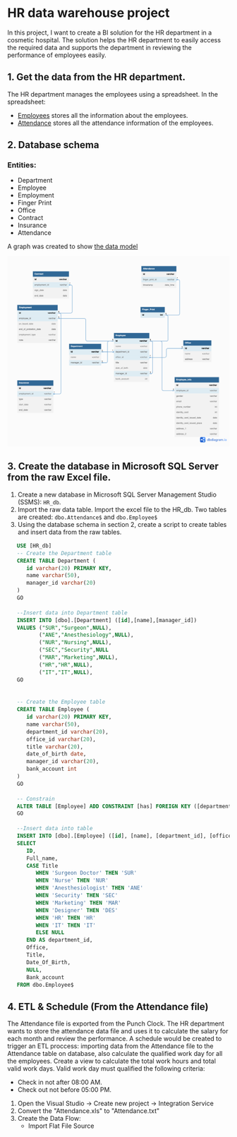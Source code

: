 # HR data warehouse project
In this project, I want to create a BI solution for the HR department in a cosmetic hospital. The solution helps the HR department to easily access the required data and supports the department in reviewing the performance of employees easily. 

## 1. Get the data from the HR department. 
The HR department manages the employees using a spreadsheet. In the spreadsheet:
- [Employees](https://docs.google.com/spreadsheets/d/1DJYTOcLgxjPA6KuPBIxC4kz67pX6i5E1KOzKzdORkYk/edit#gid=716097444) stores all the information about the employees. 
- [Attendance](https://docs.google.com/spreadsheets/d/1DJYTOcLgxjPA6KuPBIxC4kz67pX6i5E1KOzKzdORkYk/edit#gid=1114897994) stores all the attendance information of the employees. 

## 2. Database schema

### Entities: 
- Department
- Employee
- Employment
- Finger Print
- Office
- Contract
- Insurance
- Attendance 

A graph was created to show [the data model](https://dbdiagram.io/d/64574475dca9fb07c4a301cd)


![Data Model](db_schema.jpeg)

## 3. Create the database in Microsoft SQL Server from the raw Excel file. 
1. Create a new database in Microsoft SQL Server Management Studio (SSMS): ```HR_db```.
2. Import the raw data table. Import the excel file to the HR_db. Two tables are created: ```dbo.Attendance$``` and ```dbo.Employee$``` 
3. Using the database schema in section 2, create a script to create tables and insert data from the raw tables.
```sql
   USE [HR_db] 
   -- Create the Department table
   CREATE TABLE Department (
      id varchar(20) PRIMARY KEY, 
      name varchar(50),
      manager_id varchar(20)
   )
   GO
   
   --Insert data into Department table
   INSERT INTO [dbo].[Department] ([id],[name],[manager_id]) 
   VALUES ("SUR","Surgeon",NULL),
          ("ANE","Anesthesiology",NULL),
          ("NUR","Nursing",NULL),
          ("SEC","Security",NULL
          ("MAR","Marketing",NULL),
          ("HR","HR",NULL),
          ("IT","IT",NULL),
   GO
   
   
   -- Create the Employee table
   CREATE TABLE Employee (
      id varchar(20) PRIMARY KEY,
      name varchar(50),
      department_id varchar(20),
      office_id varchar(20), 
      title varchar(20),
      date_of_birth date,
      manager_id varchar(20),
      bank_account int
   )    
   GO
 
   -- Constrain
   ALTER TABLE [Employee] ADD CONSTRAINT [has] FOREIGN KEY ([department_id]) REFERENCES [Department] ([id])
   GO
   
   --Insert data into table
   INSERT INTO [dbo].[Employee] ([id], [name], [department_id], [office_id], [title], [date_of_birth], [manager_id], [bank_account])
   SELECT 
      ID,
      Full_name,
      CASE Title
         WHEN 'Surgeon Doctor' THEN 'SUR'
         WHEN 'Nurse' THEN 'NUR'
         WHEN 'Anesthesiologist' THEN 'ANE'
         WHEN 'Security' THEN 'SEC'
         WHEN 'Marketing' THEN 'MAR'
         WHEN 'Designer' THEN 'DES'
         WHEN 'HR' THEN 'HR'
         WHEN 'IT' THEN 'IT'
         ELSE NULL
      END AS department_id,
      Office,
      Title,
      Date_Of_Birth,
      NULL, 
      Bank_account
   FROM dbo.Employee$
```
## 4. ETL & Schedule (From the Attendance file)
The Attendance file is exported from the Punch Clock. The HR department wants to store the attendance data file and uses it to calculate the salary for each month and review the performance. A schedule would be created to trigger an ETL proccess: importing data from the Attendance file to the Attendance table on database, also calculate the qualified work day for all the employees. Create a view to calculate the total work hours and total valid work days. Valid work day must qualified the following criteria:
- Check in not after 08:00 AM. 
- Check out not before 05:00 PM. 

1. Open the Visual Studio -> Create new project -> Integration Service
2. Convert the "Attendance.xls" to "Attendance.txt"
3. Create the Data Flow:
   - Import Flat File Source

